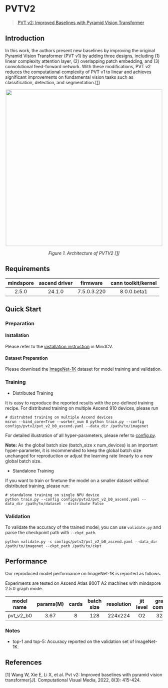 # PVTV2

> [PVT v2: Improved Baselines with Pyramid Vision Transformer](https://arxiv.org/abs/2106.13797)

## Introduction

In this work, the authors present new baselines by improving the original Pyramid Vision Transformer (PVT v1) by adding
three designs, including (1) linear complexity attention layer, (2) overlapping patch embedding, and (3) convolutional
feed-forward network. With these modifications, PVT v2 reduces the computational complexity of PVT v1 to linear and
achieves significant improvements on fundamental vision tasks such as classification, detection, and
segmentation.[[1](#references)]

<p align="center">
  <img src="https://user-images.githubusercontent.com/53842165/219326579-de903edb-131f-4905-a3fe-7be2cb8cc8b7.png" width=500 />
</p>
<p align="center">
  <em>Figure 1. Architecture of PVTV2 [<a href="#references">1</a>] </em>
</p>

## Requirements
| mindspore | ascend driver |  firmware   | cann toolkit/kernel |
| :-------: | :-----------: | :---------: | :-----------------: |
|   2.5.0   |   24.1.0      | 7.5.0.3.220 |     8.0.0.beta1     |

## Quick Start

### Preparation

#### Installation

Please refer to the [installation instruction](https://mindspore-lab.github.io/mindcv/installation/) in MindCV.

#### Dataset Preparation

Please download the [ImageNet-1K](https://www.image-net.org/challenges/LSVRC/2012/index.php) dataset for model training
and validation.

### Training

* Distributed Training

It is easy to reproduce the reported results with the pre-defined training recipe. For distributed training on multiple
Ascend 910 devices, please run

```shell
# distrubted training on multiple Ascend devices
msrun --bind_core=True --worker_num 8 python train.py --config configs/pvtv2/pvt_v2_b0_ascend.yaml --data_dir /path/to/imagenet
```




For detailed illustration of all hyper-parameters, please refer
to [config.py](https://github.com/mindspore-lab/mindcv/blob/main/config.py).

**Note:**  As the global batch size  (batch_size x num_devices) is an important hyper-parameter, it is recommended to
keep the global batch size unchanged for reproduction or adjust the learning rate linearly to a new global batch size.

* Standalone Training

If you want to train or finetune the model on a smaller dataset without distributed training, please run:

```shell
# standalone training on single NPU device
python train.py --config configs/pvtv2/pvt_v2_b0_ascend.yaml --data_dir /path/to/dataset --distribute False
```

### Validation

To validate the accuracy of the trained model, you can use `validate.py` and parse the checkpoint path
with `--ckpt_path`.

```shell
python validate.py -c configs/pvtv2/pvt_v2_b0_ascend.yaml --data_dir /path/to/imagenet --ckpt_path /path/to/ckpt
```

## Performance

Our reproduced model performance on ImageNet-1K is reported as follows.

Experiments are tested on Ascend Atlas 800T A2 machines with mindspore 2.5.0 graph mode.


|  model name  |  params(M)   |  cards  |  batch size  |  resolution  |  jit level  |  graph compile  |  ms/step  |   img/s   |  acc@top1  |  acc@top5  |                                               recipe                                               |                                                  weight                                                   |
|:------------:|:------------:|:-------:|:------------:|:------------:|:-----------:|:---------------:|:---------:|:---------:|:----------:|:----------:|:--------------------------------------------------------------------------------------------------:|:---------------------------------------------------------------------------------------------------------:|
| pvt_v2_b0  | 3.67      | 8     | 128        | 224x224    | O2        | 323s          | 264.24  | 3875.26 | 71.25    | 90.50    | [yaml](https://github.com/mindspore-lab/mindcv/blob/main/configs/pvtv2/pvt_v2_b0_ascend.yaml) | [weights](https://download-mindspore.osinfra.cn/toolkits/mindcv/pvt_v2/pvt_v2_b0-d9cd9d6a-910v2.ckpt) |


### Notes

- top-1 and top-5: Accuracy reported on the validation set of ImageNet-1K.

## References

[1] Wang W, Xie E, Li X, et al. Pvt v2: Improved baselines with pyramid vision transformer[J]. Computational Visual
Media, 2022, 8(3): 415-424.
